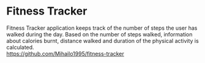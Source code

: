 # Fitness Tracker
Fitness Tracker application keeps track of the number of steps the user has walked during the day. Based on the number of steps walked, information about calories burnt, distance walked and
duration of the physical activity is calculated. <br />
https://github.com/Mihailo1995/fitness-tracker
